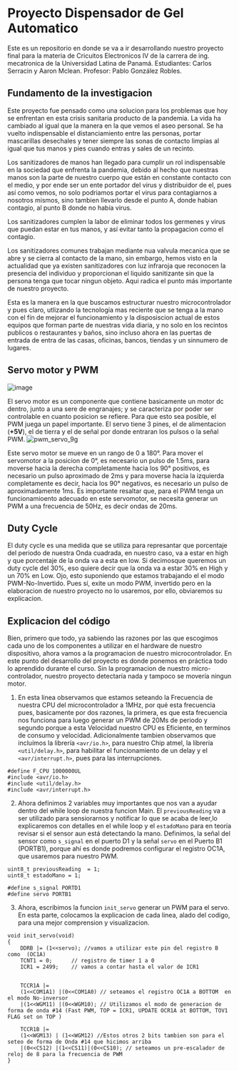 
#  Proyecto Dispensador de Gel Automatico 


Este es un repositorio en donde se va a ir desarrollando nuestro proyecto final para la materia de Cricuitos Electronicos lV de la carrera de ing. mecatronica de la Universidad Latina de Panamá. Estudiantes: Carlos Serracin y Aaron Mclean. Profesor: Pablo González Robles.

## Fundamento de la investigacion

Este proyecto fue pensado como una solucion para los problemas que hoy se enfrentan en esta crisis sanitaria producto de la pandemia.
La vida ha cambiado al igual que la manera en la que vemos el aseo personal. Se ha vuelto indispensable el distanciamiento entre las personas, portar mascarillas desechales y tener siempre las sonas de contacto limpias al igual que tus manos y pies cuando entras y sales de un recinto.

Los sanitizadores de manos han llegado para cumplir un rol indispensable en la sociedad que enfrenta la pandemia, debido al hecho que nuestras manos son la parte de nuestro cuerpo que están en constante contacto con el medio, y por ende ser un ente portador del virus y distribuidor de el, pues así como vemos, no solo podriamos portar el virus para contagiarnos a nosotros mismos, sino tambien llevarlo desde el punto A, donde habian contagio, al punto B donde no había virus.

Los sanitizadores cumplen la labor de eliminar todos los germenes y virus que puedan estar en tus manos, y así evitar tanto la propagacion como el contagio.
 
Los sanitizadores comunes trabajan mediante nua valvula mecanica que se abre y se cierra al contacto de la mano, sin embargo, hemos visto en la actualidad que ya existen sanitizadores con luz infraroja que reconocen la presencia del individuo y proporcionan el liquido sanitizante sin que la persona tenga que tocar ningun objeto. Aqui radica el punto más importante de nuestro proyecto.

Esta es la manera en la que buscamos estructurar nuestro microcontrolador y pues claro, utlizando la tecnología mas reciente que se tenga a la mano con el fín de mejorar el funcionamiento y la disposiscion actual de estos equipos que forman parte de nuestras vida diaria, y no solo en los recintos publicos o restaurantes y baños, sino incluso ahora en las puertas de entrada de entra de las casas, 
oficinas, bancos, tiendas y un sinnumero de lugares.


## Servo motor y PWM
![image](https://user-images.githubusercontent.com/66341655/86657713-12de6180-bfae-11ea-988f-512e9ec3371f.png)

El servo motor es un componente que contiene basicamente un motor dc dentro, junto a una sere de engranajes; y se caracteriza por poder ser controlable en cuanto posicion se refiere. Para que esto sea posible, el PWM juega un papel importante. El servo tiene 3 pines, el de alimentacion (**+5V**), el de tierra y el de señal por donde entraran los pulsos o la señal PWM.
![pwm_servo_9g](https://user-images.githubusercontent.com/66341655/86658446-afa0ff00-bfae-11ea-833c-b651269a1144.png)

Este servo motor se mueve en un rango de 0 a 180°. Para mover el servomotor a la posicion de 0°, es necesario un pulso de 1.5ms, para moverse hacia la derecha completamente hacia los 90° positivos, es necesario un pulso aproximado de 2ms y para moverse hacia la izquierda completamente es decir, hacia los 90° negativos, es necesario un pulso de aproximadamente 1ms.
Es importante resaltar que, para el PWM tenga un funcionamioento adecuado en este servomotor, se necesita generar un PWM a una frecuencia de 50Hz, es decir ondas de 20ms.

## Duty Cycle
El duty cycle es una medida que se utiliza para represantar que porcentaje del periodo de nuestra Onda cuadrada, en nuestro caso, va a estar en high y que porcentaje de la onda va a esta en low.
Si decimosque queremos un duty cycle del 30%, eso quiere decir que la onda va a estar 30% en High y un 70% en Low. Ojo, esto suponiendo que estamos trabajando el el modo PWM-No-Invertido. 
Pues sí, exite un modo PWM, invertido pero en la elaboracion de nuestro proyecto no lo usaremos, por ello, obviaremos su explicacion.

## Explicacion del código
Bien, primero que todo, ya sabiendo las razones por las que escogimos cada uno de los componentes a utilizar en el hardware de nuestro dispositivo, ahora vamos a la programacion de nuestro microcontrolador. 
En este punto del desarrollo del proyecto es donde ponemos en práctica todo lo aprendido durante el curso. Sin la programacion de nuestro micro-controlador, nuestro proyecto detectaría nada y tampoco se movería ningun motor.

1) En esta linea observamos que estamos seteando la Frecuencia de nuestra CPU del microcontrolador a 1MHz, por qué esta frecuencia pues, basicamente por dos razones, la primera, es que esta frecuencia nos funciona para luego generar un PWM de 20Ms de periodo y segundo porque a esta Velocidad nuestro CPU es Eficiente, en terminos de consumo y velocidad.
Adicionalmente tambien observamos que incluímos la librería `<avr/io.h>`, para nuestro Chip atmel, la librería `<util/delay.h>`, para habilitar el funcionamiento de un delay y el `<avr/interrupt.h>`, pues para las interrupciones.
```
#define F_CPU 1000000UL
#include <avr/io.h>
#include <util/delay.h>
#include <avr/interrupt.h>
```

2) Ahora definimos 2 variables muy importantes que nos van a ayudar dentro del while loop de nuestra funcion Main. El `previousReading` va a ser utilizado para sensiorarnos y notificar lo que se acaba de leer,lo explicaremos con detalles en el while loop y el `estadoMano` para en teoría revisar si el sensor aun está detectando la mano.
Definimos, la señal del sensor como `s_signal` en el puerto D1 y la señal `servo` en el Puerto B1 (PORTB1), porque ahí es donde podremos configurar el registro OC1A, que usaremos para nuestro PWM.
```
uint8_t previousReading  = 1;
uint8_t estadoMano = 1;

#define s_signal PORTD1
#define servo PORTB1
```
3) Ahora, escribimos la funcion `init_servo` generar un PWM para el servo. En esta parte, colocamos la explicacion de cada linea, alado del codigo, para una mejor comprension y visualizacion. 
```
void init_servo(void)
{
	DDRB |= (1<<servo);	//vamos a utilizar este pin del registro B como  (OC1A)
	TCNT1 = 0;		// registro de timer 1 a 0
	ICR1 = 2499;	// vamos a contar hasta el valor de ICR1


	TCCR1A |=
	(1<<COM1A1) |(0<<COM1A0) // seteamos el registro OC1A a BOTTOM  en el modo No-inversor
	|(1<<WGM11) |(0<<WGM10); // Utilizamos el modo de generacion de forma de onda #14 (Fast PWM, TOP = ICR1, UPDATE OCR1A at BOTTOM, TOV1 FLAG set on TOP )
	
	TCCR1B |=
	(1<<WGM13) | (1<<WGM12) //Estos otros 2 bits tambien son para el seteo de forma de Onda #14 que hicimos arriba
	|(0<<CS12) |(1<<CS11)|(0<<CS10); // seteamos un pre-escalador de reloj de 8 para la frecuencia de PWM 
}
``` 

